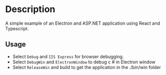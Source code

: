 # Description

A simple example of an Electron and ASP.NET application using React and Typescript.


## Usage

* Select `Debug` and `IIS Express` for browser debugging.
* Select `DebugWin` and `ElectronWindow` to debug c # in Electron window
* Select `ReleaseWin` and build to get the application in the ./bin/win folder

